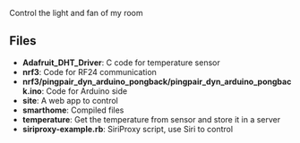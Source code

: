 Control the light and fan of my room

## Files
* **Adafruit_DHT_Driver**: C code for temperature sensor
* **nrf3**: Code for RF24 communication
* **nrf3/pingpair\_dyn\_arduino\_pongback/pingpair\_dyn\_arduino\_pongback.ino**: Code for Arduino side
* **site**: A web app to control
* **smarthome**: Compiled files
* **temperature**: Get the temperature from sensor and store it in a server
* **siriproxy-example.rb**: SiriProxy script, use Siri to control
